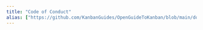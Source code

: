 ```yaml
---
title: "Code of Conduct"
alias: ["https://github.com/KanbanGuides/OpenGuideToKanban/blob/main/docs/translations-code-of-conduct.md"]
---
```

